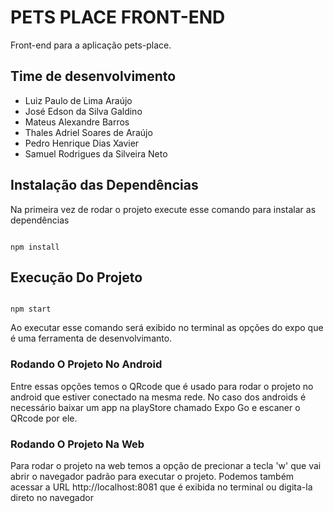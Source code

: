 # PETS PLACE FRONT-END
Front-end para a aplicação pets-place.

## Time de desenvolvimento
- Luiz Paulo de Lima Araújo
- José Edson da Silva Galdino
- Mateus Alexandre Barros
- Thales Adriel Soares de Araújo
- Pedro Henrique Dias Xavier
- Samuel Rodrigues da Silveira Neto

## Instalação das Dependências
Na primeira vez de rodar o projeto execute esse comando para instalar as dependências
```

npm install

```
## Execução Do Projeto
```

npm start

```

Ao executar esse comando será exibido no terminal as opções do expo que é uma ferramenta de desenvolvimanto. 

### Rodando O Projeto No Android
Entre essas opções temos o QRcode que é usado para rodar o projeto no android que estiver conectado na mesma rede. No caso dos androids é necessário baixar um app na playStore chamado Expo Go e escaner o QRcode por ele.

### Rodando O Projeto Na Web
Para rodar o projeto na web temos a opção de precionar a tecla 'w' que vai abrir o navegador padrão para executar o projeto. Podemos também acessar a URL http://localhost:8081 que é exibida no terminal ou digita-la direto no navegador
